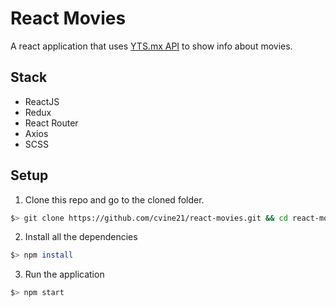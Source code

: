 # React Movies
A react application that uses <a href="https://yts.mx/api#movie_details" target="_blank">YTS.mx API</a> to show info about movies.

## Stack
- ReactJS
- Redux
- React Router
- Axios
- SCSS

## Setup
1. Clone this repo and go to the cloned folder.
``` sh
$> git clone https://github.com/cvine21/react-movies.git && cd react-movies
```
2. Install all the dependencies
``` sh
$> npm install
```
3. Run the application
``` sh
$> npm start
```
